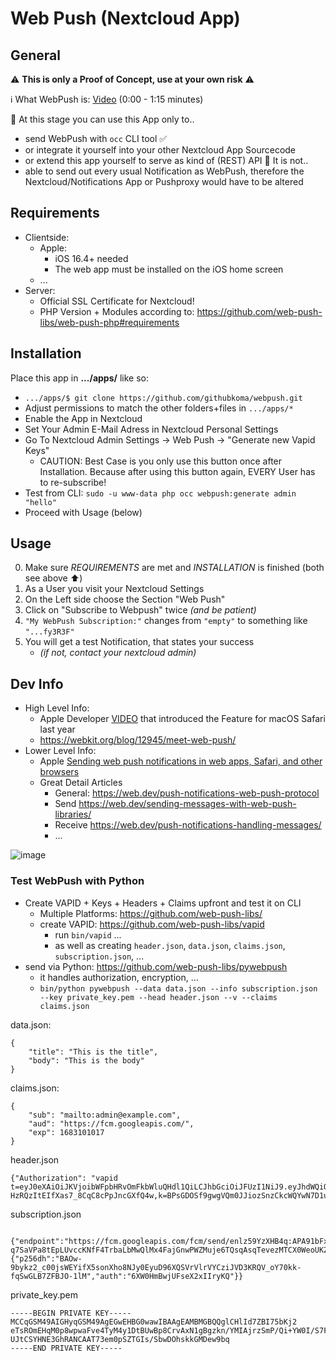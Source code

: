 # Web Push (Nextcloud App)

## General

⚠️ **This is only a Proof of Concept, use at your own risk** ⚠️

ℹ️ What WebPush is: [Video](https://developer.apple.com/videos/play/wwdc2022/10098/) (0:00 - 1:15 minutes)

🚧 At this stage you can use this App only to..
  - send WebPush with `occ` CLI tool ✅
  - or integrate it yourself into your other Nextcloud App Sourcecode
  - or extend this app yourself to serve as kind of (REST) API
🚫 It is not..
  - able to send out every usual Notification as WebPush, therefore the Nextcloud/Notifications App or Pushproxy would have to be altered

## Requirements
- Clientside: 
    - Apple:
        - iOS 16.4+ needed
        - The web app must be installed on the iOS home screen
    - ...
- Server:
    - Official SSL Certificate for Nextcloud!
    - PHP Version + Modules according to: https://github.com/web-push-libs/web-push-php#requirements

## Installation
Place this app in **.../apps/** like so:
- `.../apps/$ git clone https://github.com/githubkoma/webpush.git`
- Adjust permissions to match the other folders+files in `.../apps/*`
- Enable the App in Nextcloud
- Set Your Admin E-Mail Adress in Nextcloud Personal Settings
- Go To Nextcloud Admin Settings -> Web Push -> "Generate new Vapid Keys"
  - CAUTION: Best Case is you only use this button once after Installation. Because after using this button again, EVERY User has to re-subscribe!
- Test from CLI: `sudo -u www-data php occ webpush:generate admin "hello"`
- Proceed with Usage (below)

## Usage
0. Make sure _REQUIREMENTS_ are met and _INSTALLATION_ is finished (both see above ⬆️)
1. As a User you visit your Nextcloud Settings 
2. On the Left side choose the Section "Web Push"
3. Click on "Subscribe to Webpush" twice _(and be patient)_    
4. `"My WebPush Subscription:"` changes from `"empty"` to something like `"...fy3R3F"`
5. You will get a test Notification, that states your success
    - _(if not, contact your nextcloud admin)_

## Dev Info

- High Level Info: 
    - Apple Developer [VIDEO](https://developer.apple.com/videos/play/wwdc2022/10098/) that introduced the Feature for macOS Safari last year
    - https://webkit.org/blog/12945/meet-web-push/  
- Lower Level Info: 
  - Apple [Sending web push notifications in web apps, Safari, and other browsers](https://developer.apple.com/documentation/usernotifications/sending_web_push_notifications_in_web_apps_safari_and_other_browsers)
  -  Great Detail Articles
      - General: https://web.dev/push-notifications-web-push-protocol 
      - Send https://web.dev/sending-messages-with-web-push-libraries/ 
      - Receive https://web.dev/push-notifications-handling-messages/ 
      - ...

![image](https://web-dev.imgix.net/image/C47gYyWYVMMhDmtYSLOWazuyePF2/jjHOGQvZttcOEij3c6UR.svg)

### Test WebPush with Python
  
- Create VAPID + Keys + Headers + Claims upfront and test it on CLI
    - Multiple Platforms: https://github.com/web-push-libs/
    - create VAPID: https://github.com/web-push-libs/vapid
      - run `bin/vapid` ...
      - as well as creating `header.json`, `data.json`, `claims.json`, `subscription.json`, ...
- send via Python: https://github.com/web-push-libs/pywebpush
    - it handles authorization, encryption, ...
    - ```bin/python pywebpush --data data.json --info subscription.json --key private_key.pem --head header.json --v --claims claims.json```
 
data.json: 
```
{
    "title": "This is the title",
    "body": "This is the body"
}
 ```

claims.json:
```
{
    "sub": "mailto:admin@example.com",
    "aud": "https://fcm.googleapis.com/",
    "exp": 1683101017
}
```

header.json
```
{"Authorization": "vapid t=eyJ0eXAiOiJKVjoibWFpbHRvOmFkbWluQHdl1QiLCJhbGciOiJFUzI1NiJ9.eyJhdWQiOiJodHRwczovL3B1c2guc2VydmljZXMubW96aWxsYS5jb20iLCJleHAiOiIxNjgzMTAxMDEitgznbPCiPXMNEwO93Iiwic3ViIeWNsb3VkL0Tfd6bSlJlMYiz9Jv97hPIzjLU6GySAMmRlIn0.NzgCOvNKY_9CL5hbQj9LsLOEvGjmocxFMkSrabnDUVBJFYgfNX8j2w-HzRQzItEIfXas7_8CqC8cPpJncGXfQ4w,k=BPsGDOSf9gwgVQm0JJiozSnzCkcWQYwN7D1uo"}
```

subscription.json
```
 {"endpoint":"https://fcm.googleapis.com/fcm/send/enlz59YzXHB4q:APA91bFx-q7SaVPa8tEpLUvccKNfF4TrbaLbMwQlMx4FajGnwPWZMuje6TQsqAsqTevezMTCX0WeoUKZNqTCStgJCqsLb_Tgji9sKCuQ_fP0ayPFtP7mmeleWm8EP0RinQ2Wa4wPjl","expirationTime":null,"keys":{"p256dh":"BAOw-9bykz2_c00jsWEYifX5sonXho8NJy0EyuD96XQSVrVlrVYCziJVD3KRQV_oY70kk-fqSwGLB7ZFBJO-1lM","auth":"6XW0HmBwjUFseX2xIIryKQ"}}
```

private_key.pem
```
-----BEGIN PRIVATE KEY-----
MCCqGSM49AIGHyqGSM49AgEGwEHBG0wawIBAAgEAMBMGBQQglCHlId7ZBI75bKj2
eTsROmEHqM0p8wpwaFve4TyM4y1DtBUwBp8CrvAxN1gBgzkn/YMIAjrzSmP/Qi+YW0I/S7F
UJtCSYHNE3GhRANCAAT73em0pSZTGIs/SbwDOhskkGMDew9bq
-----END PRIVATE KEY-----
```